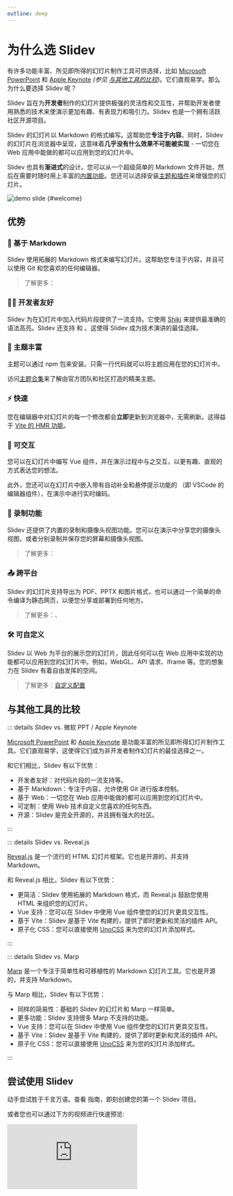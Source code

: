 ```yaml
---
outline: deep
---
```


# 为什么选 Slidev

有许多功能丰富、所见即所得的幻灯片制作工具可供选择，比如 [Microsoft PowerPoint](https://www.microsoft.com/en-us/microsoft-365/powerpoint) 和 [Apple Keynote](https://www.apple.com/keynote/) _(参见 [与其他工具的比较](#comparisons))_。它们直观易学。那么为什么要选择 Slidev 呢？

Slidev 旨在为**开发者**制作的幻灯片提供极强的灵活性和交互性，并帮助开发者使用熟悉的技术来使演示更加有趣、有表现力和吸引力。Slidev 也是一个拥有活跃社区开源项目。

Slidev 的幻灯片以 Markdown 的格式编写。这帮助您**专注于内容**。同时，Slidev 的幻灯片在浏览器中呈现，这意味着**几乎没有什么效果不可能被实现** - 一切您在 Web 应用中能做的都可以应用到您的幻灯片中。

Slidev 也具有**渐进式**的设计。您可以从一个超级简单的 Markdown 文件开始，然后在需要时随时用上丰富的[内置功能](../features/)。您还可以选择安装[主题和插件](./theme-addon)来增强您的幻灯片。

![demo slide](/screenshots/cover.png) {#welcome}

## 优势

### 📝 基于 Markdown

Slidev 使用拓展的 Markdown 格式来编写幻灯片。这帮助您专注于内容，并且可以使用 Git 和您喜欢的任何编辑器。

> 了解更多：<LinkInline link="guide/syntax"/>

### 🧑‍💻 开发者友好

Slidev 为在幻灯片中加入代码片段提供了一流支持。它使用 [Shiki](https://github.com/shikijs/shiki) 来提供最准确的语法高亮。Slidev 还支持 <LinkInline link="features/shiki-magic-move"/> 和 <LinkInline link="features/twoslash"/>。这使得 Slidev 成为技术演讲的最佳选择。

### 🎨 主题丰富

主题可以通过 npm 包来安装。只需一行代码就可以将主题应用在您的幻灯片中。

访问[主题合集](../resources/theme-gallery)来了解由官方团队和社区打造的精美主题。

### ⚡ 快速

您在编辑器中对幻灯片的每一个修改都会**立即**更新到浏览器中，无需刷新。这得益于 [Vite 的 HMR 功能](https://vitejs.dev/guide/features.html#hot-module-replacement)。

### 🤹 可交互

您可以在幻灯片中编写 Vue 组件，并在演示过程中与之交互，以更有趣、直观的方式表达您的想法。

此外，您还可以在幻灯片中嵌入带有自动补全和悬停提示功能的 <LinkInline link="features/monaco-editor"/>（即 VSCode 的编辑器组件），在演示中进行实时编码。

### 🎥 录制功能

Slidev 还提供了内置的录制和摄像头视图功能。您可以在演示中分享您的摄像头视图，或者分别录制并保存您的屏幕和摄像头视图。

> 了解更多：<LinkInline link="features/recording"/>

### 📤 跨平台

Slidev 的幻灯片支持导出为 PDF、PPTX 和图片格式，也可以通过一个简单的命令编译为静态网页，以便您分享或部署到任何地方。

> 了解更多：<LinkInline link="guide/exporting"/>、<LinkInline link="guide/hosting"/>

### 🛠 可自定义

Slidev 以 Web 为平台的展示您的幻灯片，因此任何可以在 Web 应用中实现的功能都可以应用到您的幻灯片中。例如，WebGL、API 请求、iframe 等。您的想象力在 Slidev 有着自由发挥的空间。

> 了解更多：[自定义配置](../custom/)

## 与其他工具的比较

::: details Slidev vs. 微软 PPT / Apple Keynote

[Microsoft PowerPoint](https://www.microsoft.com/en-us/microsoft-365/powerpoint) 和 [Apple Keynote](https://www.apple.com/keynote/) 是功能丰富的所见即所得幻灯片制作工具。它们直观易学，这使得它们成为非开发者制作幻灯片的最佳选择之一。

和它们相比，Slidev 有以下优势：

- 开发者友好：对代码片段的一流支持等。
- 基于 Markdown：专注于内容，允许使用 Git 进行版本控制。
- 基于 Web：一切您在 Web 应用中能做的都可以应用到您的幻灯片中。
- 可定制：使用 Web 技术自定义您喜欢的任何东西。
- 开源：Slidev 是完全开源的，并且拥有强大的社区。

:::

::: details Slidev vs. Reveal.js

[Reveal.js](https://revealjs.com/) 是一个流行的 HTML 幻灯片框架。它也是开源的，并支持 Markdown。

和 Reveal.js 相比，Slidev 有以下优势：

- 更简洁：Slidev 使用拓展的 Markdown 格式，而 Reveal.js 鼓励您使用 HTML 来组织您的幻灯片。
- Vue 支持：您可以在 Slidev 中使用 Vue 组件使您的幻灯片更具交互性。
- 基于 Vite：Slidev 是基于 Vite 构建的，提供了即时更新和灵活的插件 API。
- 原子化 CSS：您可以直接使用 [UnoCSS](https://unocss.dev/) 来为您的幻灯片添加样式。

:::

::: details Slidev vs. Marp

[Marp](https://marp.app/) 是一个专注于简单性和可移植性的 Markdown 幻灯片工具。它也是开源的，并支持 Markdown。

与 Marp 相比，Slidev 有以下优势：

- 同样的简易性：基础的 Slidev 的幻灯片和 Marp 一样简单。
- 更多功能：Slidev 支持很多 Marp 不支持的功能。
- Vue 支持：您可以在 Slidev 中使用 Vue 组件使您的幻灯片更具交互性。
- 基于 Vite：Slidev 是基于 Vite 构建的，提供了即时更新和灵活的插件 API。
- 原子化 CSS：您可以直接使用 [UnoCSS](https://unocss.dev/) 来为您的幻灯片添加样式。

:::

## 尝试使用 Slidev

动手尝试胜于千言万语。查看 <LinkInline link="guide/index"/> 指南，即刻创建您的第一个 Slidev 项目。

或者您也可以通过下方的视频进行快速预览:

<iframe class="aspect-16/9 rounded-xl w-full shadow-md border-none" src="https://www.youtube.com/embed/eW7v-2ZKZOU" title="YouTube video player" frameborder="0" allow="accelerometer; autoplay; clipboard-write; encrypted-media; gyroscope; picture-in-picture" allowfullscreen></iframe>
